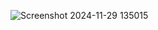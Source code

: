 ![Screenshot 2024-11-29 135015](https://github.com/user-attachments/assets/44c66f57-6129-46c4-ba56-203dc42b87d3)
